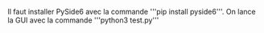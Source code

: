 Il faut installer PySide6 avec la commande '''pip install pyside6'''.
On lance la GUI avec la commande '''python3 test.py'''
